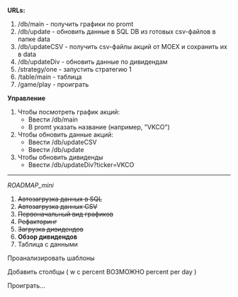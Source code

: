 **URLs:**
1) /db/main -  получить графики по promt
2) /db/update - обновить данные в SQL DB из готовых csv-файлов в папке data
3) /db/updateCSV - получить csv-файлы акций от MOEX и сохранить их в data
4) /db/updateDiv - обновить данные по дивидендам
5) /strategy/one - запустить стратегию 1
6) /table/main - таблица
7) /game/play - проиграть

**Управление**
1) Чтобы посмотреть график акций: 
   * Ввести /db/main
   * В promt указать название (например, "VKCO")
2) Чтобы обновить данные акций:
   * Ввести /db/updateCSV
   * Ввести /db/update
3) Чтобы обновить дивиденды
   * Ввести /db/updateDiv?ticker=VKCO

***

*ROADMAP_mini*
1) ~~Автозагрузка данных в SQL~~
2) ~~Автозагрузка данных CSV~~
3) ~~Первоначальный вид графиков~~
4) ~~Рефакторинг~~
5) ~~Загрузка дивидендов~~
6) **Обзор дивидендов**
7) Таблица с данными



Проанализировать шаблоны


Добавить столбцы (
w
c
percent
ВОЗМОЖНО percent per day
)

Проиграть...